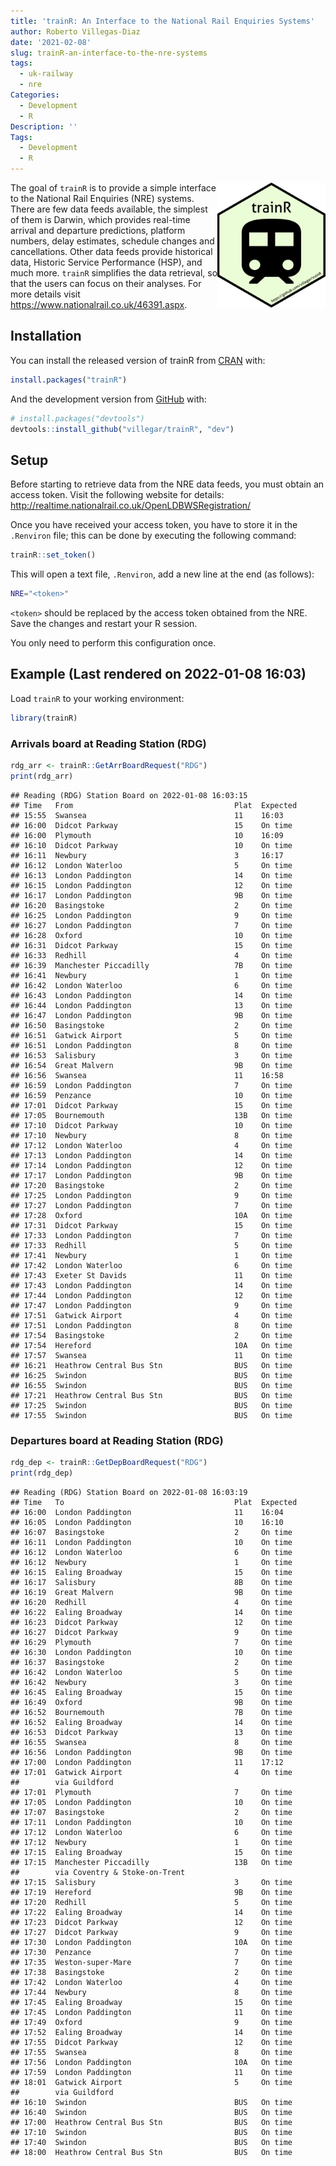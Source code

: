 ```yaml
---
title: 'trainR: An Interface to the National Rail Enquiries Systems'
author: Roberto Villegas-Diaz
date: '2021-02-08'
slug: trainR-an-interface-to-the-nre-systems
tags:
  - uk-railway
  - nre
Categories:
  - Development
  - R
Description: ''
Tags:
  - Development
  - R
---
```


<img src="https://raw.githubusercontent.com/villegar/trainR/main/inst/images/logo.png" alt="logo" align="right" height=200px/>

The goal of `trainR` is to provide a simple interface to the 
National Rail Enquiries (NRE) systems. There are few data feeds 
available, the simplest of them is Darwin, which provides real-time 
arrival and departure predictions, platform numbers, delay estimates, 
schedule changes and cancellations. Other data feeds provide historical 
data, Historic Service Performance (HSP), and much more. `trainR` 
simplifies the data retrieval, so that the users can focus on their 
analyses. For more details visit 
https://www.nationalrail.co.uk/46391.aspx.

## Installation

You can install the released version of trainR from [CRAN](https://CRAN.R-project.org) with:

``` r
install.packages("trainR")
```

And the development version from [GitHub](https://github.com/) with:

``` r
# install.packages("devtools")
devtools::install_github("villegar/trainR", "dev")
```

## Setup
Before starting to retrieve data from the NRE data feeds, you must obtain an access token. 
Visit the following website for details: http://realtime.nationalrail.co.uk/OpenLDBWSRegistration/

Once you have received your access token, you have to store it in the `.Renviron` file; this can be 
done by executing the following command:


```r
trainR::set_token()
```

This will open a text file, `.Renviron`, add a new line at the end (as follows):

```bash
NRE="<token>"
```

`<token>` should be replaced by the access token obtained from the NRE. Save the changes and restart 
your R session.

You only need to perform this configuration once.

## Example (Last rendered on 2022-01-08 16:03)

Load `trainR` to your working environment:

```r
library(trainR)
```

### Arrivals board at Reading Station (RDG)


```r
rdg_arr <- trainR::GetArrBoardRequest("RDG")
print(rdg_arr)
```

```
## Reading (RDG) Station Board on 2022-01-08 16:03:15
## Time   From                                    Plat  Expected
## 15:55  Swansea                                 11    16:03
## 16:00  Didcot Parkway                          15    On time
## 16:00  Plymouth                                10    16:09
## 16:10  Didcot Parkway                          10    On time
## 16:11  Newbury                                 3     16:17
## 16:12  London Waterloo                         5     On time
## 16:13  London Paddington                       14    On time
## 16:15  London Paddington                       12    On time
## 16:17  London Paddington                       9B    On time
## 16:20  Basingstoke                             2     On time
## 16:25  London Paddington                       9     On time
## 16:27  London Paddington                       7     On time
## 16:28  Oxford                                  10    On time
## 16:31  Didcot Parkway                          15    On time
## 16:33  Redhill                                 4     On time
## 16:39  Manchester Piccadilly                   7B    On time
## 16:41  Newbury                                 1     On time
## 16:42  London Waterloo                         6     On time
## 16:43  London Paddington                       14    On time
## 16:44  London Paddington                       13    On time
## 16:47  London Paddington                       9B    On time
## 16:50  Basingstoke                             2     On time
## 16:51  Gatwick Airport                         5     On time
## 16:51  London Paddington                       8     On time
## 16:53  Salisbury                               3     On time
## 16:54  Great Malvern                           9B    On time
## 16:56  Swansea                                 11    16:58
## 16:59  London Paddington                       7     On time
## 16:59  Penzance                                10    On time
## 17:01  Didcot Parkway                          15    On time
## 17:05  Bournemouth                             13B   On time
## 17:10  Didcot Parkway                          10    On time
## 17:10  Newbury                                 8     On time
## 17:12  London Waterloo                         4     On time
## 17:13  London Paddington                       14    On time
## 17:14  London Paddington                       12    On time
## 17:17  London Paddington                       9B    On time
## 17:20  Basingstoke                             2     On time
## 17:25  London Paddington                       9     On time
## 17:27  London Paddington                       7     On time
## 17:28  Oxford                                  10A   On time
## 17:31  Didcot Parkway                          15    On time
## 17:33  London Paddington                       7     On time
## 17:33  Redhill                                 5     On time
## 17:41  Newbury                                 1     On time
## 17:42  London Waterloo                         6     On time
## 17:43  Exeter St Davids                        11    On time
## 17:43  London Paddington                       14    On time
## 17:44  London Paddington                       12    On time
## 17:47  London Paddington                       9     On time
## 17:51  Gatwick Airport                         4     On time
## 17:51  London Paddington                       8     On time
## 17:54  Basingstoke                             2     On time
## 17:54  Hereford                                10A   On time
## 17:57  Swansea                                 11    On time
## 16:21  Heathrow Central Bus Stn                BUS   On time
## 16:25  Swindon                                 BUS   On time
## 16:55  Swindon                                 BUS   On time
## 17:21  Heathrow Central Bus Stn                BUS   On time
## 17:25  Swindon                                 BUS   On time
## 17:55  Swindon                                 BUS   On time
```

### Departures board at Reading Station (RDG)


```r
rdg_dep <- trainR::GetDepBoardRequest("RDG")
print(rdg_dep)
```

```
## Reading (RDG) Station Board on 2022-01-08 16:03:19
## Time   To                                      Plat  Expected
## 16:00  London Paddington                       11    16:04
## 16:05  London Paddington                       10    16:10
## 16:07  Basingstoke                             2     On time
## 16:11  London Paddington                       10    On time
## 16:12  London Waterloo                         6     On time
## 16:12  Newbury                                 1     On time
## 16:15  Ealing Broadway                         15    On time
## 16:17  Salisbury                               8B    On time
## 16:19  Great Malvern                           9B    On time
## 16:20  Redhill                                 4     On time
## 16:22  Ealing Broadway                         14    On time
## 16:23  Didcot Parkway                          12    On time
## 16:27  Didcot Parkway                          9     On time
## 16:29  Plymouth                                7     On time
## 16:30  London Paddington                       10    On time
## 16:37  Basingstoke                             2     On time
## 16:42  London Waterloo                         5     On time
## 16:42  Newbury                                 3     On time
## 16:45  Ealing Broadway                         15    On time
## 16:49  Oxford                                  9B    On time
## 16:52  Bournemouth                             7B    On time
## 16:52  Ealing Broadway                         14    On time
## 16:53  Didcot Parkway                          13    On time
## 16:55  Swansea                                 8     On time
## 16:56  London Paddington                       9B    On time
## 17:00  London Paddington                       11    17:12
## 17:01  Gatwick Airport                         4     On time
##        via Guildford                           
## 17:01  Plymouth                                7     On time
## 17:05  London Paddington                       10    On time
## 17:07  Basingstoke                             2     On time
## 17:11  London Paddington                       10    On time
## 17:12  London Waterloo                         6     On time
## 17:12  Newbury                                 1     On time
## 17:15  Ealing Broadway                         15    On time
## 17:15  Manchester Piccadilly                   13B   On time
##        via Coventry & Stoke-on-Trent           
## 17:15  Salisbury                               3     On time
## 17:19  Hereford                                9B    On time
## 17:20  Redhill                                 5     On time
## 17:22  Ealing Broadway                         14    On time
## 17:23  Didcot Parkway                          12    On time
## 17:27  Didcot Parkway                          9     On time
## 17:30  London Paddington                       10A   On time
## 17:30  Penzance                                7     On time
## 17:35  Weston-super-Mare                       7     On time
## 17:38  Basingstoke                             2     On time
## 17:42  London Waterloo                         4     On time
## 17:44  Newbury                                 8     On time
## 17:45  Ealing Broadway                         15    On time
## 17:45  London Paddington                       11    On time
## 17:49  Oxford                                  9     On time
## 17:52  Ealing Broadway                         14    On time
## 17:55  Didcot Parkway                          12    On time
## 17:55  Swansea                                 8     On time
## 17:56  London Paddington                       10A   On time
## 17:59  London Paddington                       11    On time
## 18:01  Gatwick Airport                         5     On time
##        via Guildford                           
## 16:10  Swindon                                 BUS   On time
## 16:40  Swindon                                 BUS   On time
## 17:00  Heathrow Central Bus Stn                BUS   On time
## 17:10  Swindon                                 BUS   On time
## 17:40  Swindon                                 BUS   On time
## 18:00  Heathrow Central Bus Stn                BUS   On time
```
